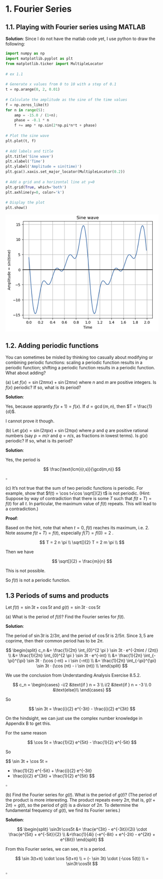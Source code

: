 # 1. Fourier Series

## 1.1. Playing with Fourier series using MATLAB

**Solution**: Since I do not have the matlab code yet,
I use python to draw the following:

```python
import numpy as np
import matplotlib.pyplot as plt
from matplotlib.ticker import MultipleLocator

# ex 1.1

# Generate x values from 0 to 10 with a step of 0.1
t = np.arange(0, 2, 0.01)

# Calculate the amplitude as the sine of the time values
f = np.zeros_like(t)
for n in range(5):
    amp = -15.0 / (1+n);
    phase = -0.1 * n
    f += amp * np.sin(2*np.pi*n*t + phase)

# Plot the sine wave
plt.plot(t, f)

# Add labels and title
plt.title('Sine wave')
plt.xlabel('Time')
plt.ylabel('Amplitude = sin(time)')
plt.gca().xaxis.set_major_locator(MultipleLocator(0.2))

# Add a grid and a horizontal line at y=0
plt.grid(True, which='both')
plt.axhline(y=0, color='k')

# Display the plot
plt.show()
```

![](./assets/ex0101.png)

## 1.2. Adding periodic functions

You can sometimes be misled by thinking too casually about 
modifying or combining periodic functions: scaling a periodic 
function results in a periodic
function; shifting a periodic function results in a periodic 
function. What about adding?

(a) Let $f(x) = \sin(2πmx) + \sin(2πnx)$ where $n$ and $m$ are positive integers. Is $f(x)$ periodic? If so, what is its period?

**Solution**:

Yes, because apprantly $f(x+1) = f(x)$.
If $d = \gcd(m, n)$, then $T = \frac{1}{d}$.

I cannot prove it though.

(b) Let $g(x) = \sin(2πpx) + \sin(2πqx)$ where $p$ and $q$ are 
positive rational numbers (say $p= m/r$ and $q= n/s$, as fractions 
in lowest terms). Is $g(x)$ periodic? If so, what is its period?

**Solution**:

Yes, the period is

$$ 
\frac{\text{lcm}(r,s)}{\gcd(m,n)}
$$

$\square$

(c) It’s not true that the sum of two periodic functions is 
periodic. For example, show that $f(t) = \cos t+\cos \sqrt[]{2} t$ 
is not periodic. (Hint: Suppose by way of contradiction that there 
is some $T$ such that $f(t+T) = f(t)$
for all $t$. In particular, the maximum value of $f(t)$ repeats. 
This will lead to a contradiction.)

**Proof**: 

Based on the hint, note that when $t=0$, $f(t)$ reaches its
maximum, i.e. $2$. Note assume $f(t+T) = f(t)$, especially
$f(T) = f(0) = 2$ 
.

$$ 
T = 2 n \pi \\
\sqrt[]{2} T = 2 m \pi \\
$$

Then we have

$$ 
\sqrt[]{2} = \frac{m}{n}
$$

This is not possible.

So $f(t)$ is not a periodic function.

## 1.3 Periods of sums and products

Let $f(t) = \sin3t+\cos5t$ and $g(t) = \sin3t·\cos5t$

(a) What is the period of $f(t)$?
Find the Fourier series for $f(t)$.

**Solution**:

The period of $\sin 3t$ is $2/3 \pi$, and the period of $\cos5t$
is $2/5 \pi$. Since $3, 5$ are coprime, then their common period
has to be $2 \pi$.

$$
\begin{split}
c_n &= \frac{1}{2π} \int_{0}^{2 \pi } \sin 3t · e^{-2πint / (2π)} \\
&= \frac{1}{2π} \int_{0}^{2 \pi } \sin 3t · e^{-int} \\
&= \frac{1}{2π} \int_{-\pi}^{\pi} \sin 3t · (\cos (-nt) + i \sin (-nt)) \\
&= \frac{1}{2π} \int_{-\pi}^{\pi} \sin 3t · (\cos (nt) - i \sin (nt)) \\
\end{split}
$$

We use the conclusion from Understanding Analysis Exercise 8.5.2.

$$ 
c_n =
\begin{cases}
    -i/2 &\text{if }  n = 3  \\
    i/2 &\text{if } n = -3 \\
    0 &\text{else}\\
\end{cases}
$$

So

$$ 
\sin 3t = \frac{i}{2} e^{-3it} - \frac{i}{2} e^{3it}
$$

On the hindsight, we can just use the complex number knowledge in
Appendix B to get this.

For the same reason

$$ 
\cos 5t = \frac{1}{2} e^{5it} - \frac{1}{2} e^{-5it}
$$

So

$$ 
\sin 3t + \cos 5t =
- \frac{1}{2} e^{-5it} + \frac{i}{2} e^{-3it}
- \frac{i}{2} e^{3it} + \frac{1}{2} e^{5it}
$$

$\square$

(b) Find the Fourier series for $g(t)$. What is the period of
$g(t)$? (The period of the product is more interesting. The 
product repeats every $2π$, that is, $g(t+2π) = g(t)$, so the 
period of $g(t)$ is a divisor of $2π$. To determine the 
fundamental frequency of $g(t)$, we find its Fourier series.)

**Solution**:

$$
\begin{split}
\sin3t·\cos5t &=
\frac{e^{3it} - e^{-3it}}{2i} \cdot
\frac{e^{5it} + e^{-5it}}{2} \\
&=\frac{1}{4i}
(-e^{-8it} + e^{-2it} - e^{2it} + e^{8it})
\end{split}
$$

From this Fourier series, we can see, $π$ is a period.

$$ 
\sin 3(t+π) \cdot \cos 5(t+π) \\
= (- \sin 3t) \cdot (-\cos 5(t)) \\
= \sin3t·\cos5t
$$

$\square$
